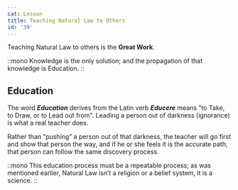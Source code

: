 ```yaml
---
cat: Lesson
title: Teaching Natural Law to Others
id: '39'
---
```


<span class="desc">Teaching Natural Law to others is the <b class="font-bold underline">Great Work</b>.</span>

::mono
Knowledge is the only solution; and the propagation of that knowledge is Education.
::

## Education

The word **_Education_** derives from the Latin verb **_Educere_** means "to Take, to Draw, or to Lead out from". Leading a person out of darkness (ignorance) is what a real teacher does. 

Rather than “pushing” a person out of that darkness, the teacher will go first and show that person the way, and if he or she feels it is the accurate path, that person can follow the same discovery process.

::mono
This education process must be a repeatable process; as was mentioned earlier, Natural Law isn’t a religion or a belief system, it is a science.
::